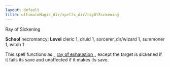 ```yaml
---
layout: default
title: ultimateMagic_dir/spells_dir/rayOfSickening
---
```

Ray of Sickening

**School** necromancy; **Level** cleric 1, druid 1, sorcerer_dir/wizard 1, summoner 1, witch 1

This spell functions as _ [ray of exhaustion](spells_dir/rayOfExhaustion#_ray-of-exhaustion)_, except the target is sickened if it fails its save and unaffected if it makes its save.

